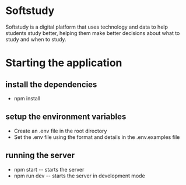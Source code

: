 # Softstudy
Softstudy is a digital platform that uses technology and data to help students study better, helping them make better decisions about what to study and when to study.  

# Starting the application  

## install the dependencies
  - npm install  

## setup the environment variables  
 - Create an .env file in the root directory  
 - Set the .env file using the format and details in the .env.examples file  
 
## running the server  
  - npm start -- starts the server
  - npm run dev -- starts the server in development mode